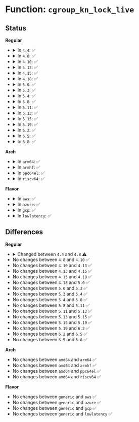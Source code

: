 # Function: <code>cgroup_kn_lock_live</code>

## Status
<b>Regular</b>
<ul>
<li>
<details>
<summary>In <code>4.4</code>: ✅</summary>

```c
struct cgroup *cgroup_kn_lock_live(struct kernfs_node *kn);
```

**Collision:** Unique Static

**Inline:** No

**Transformation:** False

**Instances:**

```
In kernel/cgroup.c (ffffffff81115190)
Location: kernel/cgroup.c:1388
Inline: False
Direct callers:
  - kernel/cgroup.c:cgroup_release_agent_write
  - kernel/cgroup.c:__cgroup_procs_write
  - kernel/cgroup.c:cgroup_subtree_control_write
  - kernel/cgroup.c:cgroup_rmdir
```
**Symbols:**

```
ffffffff81115190-ffffffff8111525c: cgroup_kn_lock_live (STB_LOCAL)
```
</details>
</li>
<li>
<details>
<summary>In <code>4.8</code>: ✅</summary>

```c
struct cgroup *cgroup_kn_lock_live(struct kernfs_node *kn, bool drain_offline);
```

**Collision:** Unique Static

**Inline:** No

**Transformation:** False

**Instances:**

```
In kernel/cgroup.c (ffffffff8111d680)
Location: kernel/cgroup.c:1445
Inline: False
Direct callers:
  - kernel/cgroup.c:cgroup_rmdir
  - kernel/cgroup.c:cgroup_subtree_control_write
  - kernel/cgroup.c:cgroup_release_agent_write
```
**Symbols:**

```
ffffffff8111d680-ffffffff8111d75f: cgroup_kn_lock_live (STB_LOCAL)
```
</details>
</li>
<li>
<details>
<summary>In <code>4.10</code>: ✅</summary>

```c
struct cgroup *cgroup_kn_lock_live(struct kernfs_node *kn, bool drain_offline);
```

**Collision:** Unique Static

**Inline:** No

**Transformation:** False

**Instances:**

```
In kernel/cgroup.c (ffffffff811259b0)
Location: kernel/cgroup.c:1450
Inline: False
Direct callers:
  - kernel/cgroup.c:cgroup_rmdir
  - kernel/cgroup.c:cgroup_subtree_control_write
  - kernel/cgroup.c:cgroup_release_agent_write
```
**Symbols:**

```
ffffffff811259b0-ffffffff81125a8f: cgroup_kn_lock_live (STB_LOCAL)
```
</details>
</li>
<li>
<details>
<summary>In <code>4.13</code>: ✅</summary>

```c
struct cgroup *cgroup_kn_lock_live(struct kernfs_node *kn, bool drain_offline);
```

**Collision:** Unique Global

**Inline:** No

**Transformation:** False

**Instances:**

```
In kernel/cgroup/cgroup.c (ffffffff81126da0)
Location: kernel/cgroup/cgroup.c:1342
Inline: False
Direct callers:
  - kernel/cgroup/cgroup.c:cgroup_rmdir
  - kernel/cgroup/cgroup.c:cgroup_mkdir
  - kernel/cgroup/cgroup.c:cgroup_subtree_control_write
  - kernel/cgroup/cgroup.c:__cgroup_procs_write
  - kernel/cgroup/cgroup-v1.c:cgroup_release_agent_write
```
**Symbols:**

```
ffffffff81126da0-ffffffff81126e65: cgroup_kn_lock_live (STB_GLOBAL)
```
</details>
</li>
<li>
<details>
<summary>In <code>4.15</code>: ✅</summary>

```c
struct cgroup *cgroup_kn_lock_live(struct kernfs_node *kn, bool drain_offline);
```

**Collision:** Unique Global

**Inline:** No

**Transformation:** False

**Instances:**

```
In kernel/cgroup/cgroup.c (ffffffff811330c0)
Location: kernel/cgroup/cgroup.c:1513
Inline: False
Direct callers:
  - kernel/cgroup/cgroup.c:cgroup_rmdir
  - kernel/cgroup/cgroup.c:cgroup_mkdir
  - kernel/cgroup/cgroup.c:cgroup_threads_write
  - kernel/cgroup/cgroup.c:cgroup_procs_write
  - kernel/cgroup/cgroup.c:cgroup_max_depth_write
  - kernel/cgroup/cgroup.c:cgroup_max_descendants_write
  - kernel/cgroup/cgroup.c:cgroup_type_write
  - kernel/cgroup/cgroup.c:cgroup_subtree_control_write
  - kernel/cgroup/cgroup-v1.c:cgroup_release_agent_write
```
**Symbols:**

```
ffffffff811330c0-ffffffff81133185: cgroup_kn_lock_live (STB_GLOBAL)
```
</details>
</li>
<li>
<details>
<summary>In <code>4.18</code>: ✅</summary>

```c
struct cgroup *cgroup_kn_lock_live(struct kernfs_node *kn, bool drain_offline);
```

**Collision:** Unique Global

**Inline:** No

**Transformation:** False

**Instances:**

```
In kernel/cgroup/cgroup.c (ffffffff81141760)
Location: kernel/cgroup/cgroup.c:1516
Inline: False
Direct callers:
  - kernel/cgroup/cgroup.c:cgroup_rmdir
  - kernel/cgroup/cgroup.c:cgroup_mkdir
  - kernel/cgroup/cgroup.c:cgroup_threads_write
  - kernel/cgroup/cgroup.c:cgroup_procs_write
  - kernel/cgroup/cgroup.c:cgroup_max_depth_write
  - kernel/cgroup/cgroup.c:cgroup_max_descendants_write
  - kernel/cgroup/cgroup.c:cgroup_type_write
  - kernel/cgroup/cgroup.c:cgroup_subtree_control_write
  - kernel/cgroup/cgroup-v1.c:cgroup_release_agent_write
```
**Symbols:**

```
ffffffff81141760-ffffffff81141844: cgroup_kn_lock_live (STB_GLOBAL)
```
</details>
</li>
<li>
<details>
<summary>In <code>5.0</code>: ✅</summary>

```c
struct cgroup *cgroup_kn_lock_live(struct kernfs_node *kn, bool drain_offline);
```

**Collision:** Unique Global

**Inline:** No

**Transformation:** False

**Instances:**

```
In kernel/cgroup/cgroup.c (ffffffff8114d210)
Location: kernel/cgroup/cgroup.c:1554
Inline: False
Direct callers:
  - kernel/cgroup/cgroup.c:cgroup_rmdir
  - kernel/cgroup/cgroup.c:cgroup_mkdir
  - kernel/cgroup/cgroup.c:cgroup_threads_write
  - kernel/cgroup/cgroup.c:cgroup_procs_write
  - kernel/cgroup/cgroup.c:cgroup_max_depth_write
  - kernel/cgroup/cgroup.c:cgroup_max_descendants_write
  - kernel/cgroup/cgroup.c:cgroup_type_write
  - kernel/cgroup/cgroup.c:cgroup_subtree_control_write
  - kernel/cgroup/cgroup-v1.c:cgroup_release_agent_write
```
**Symbols:**

```
ffffffff8114d210-ffffffff8114d2e7: cgroup_kn_lock_live (STB_GLOBAL)
```
</details>
</li>
<li>
<details>
<summary>In <code>5.3</code>: ✅</summary>

```c
struct cgroup *cgroup_kn_lock_live(struct kernfs_node *kn, bool drain_offline);
```

**Collision:** Unique Global

**Inline:** No

**Transformation:** False

**Instances:**

```
In kernel/cgroup/cgroup.c (ffffffff81158df0)
Location: kernel/cgroup/cgroup.c:1595
Inline: False
Direct callers:
  - kernel/cgroup/cgroup.c:cgroup_rmdir
  - kernel/cgroup/cgroup.c:cgroup_mkdir
  - kernel/cgroup/cgroup.c:cgroup_threads_write
  - kernel/cgroup/cgroup.c:cgroup_procs_write
  - kernel/cgroup/cgroup.c:cgroup_freeze_write
  - kernel/cgroup/cgroup.c:cgroup_pressure_write
  - kernel/cgroup/cgroup.c:cgroup_max_depth_write
  - kernel/cgroup/cgroup.c:cgroup_max_descendants_write
  - kernel/cgroup/cgroup.c:cgroup_type_write
  - kernel/cgroup/cgroup.c:cgroup_subtree_control_write
  - kernel/cgroup/cgroup-v1.c:cgroup_release_agent_write
```
**Symbols:**

```
ffffffff81158df0-ffffffff81158ea4: cgroup_kn_lock_live (STB_GLOBAL)
```
</details>
</li>
<li>
<details>
<summary>In <code>5.4</code>: ✅</summary>

```c
struct cgroup *cgroup_kn_lock_live(struct kernfs_node *kn, bool drain_offline);
```

**Collision:** Unique Global

**Inline:** No

**Transformation:** False

**Instances:**

```
In kernel/cgroup/cgroup.c (ffffffff81164a50)
Location: kernel/cgroup/cgroup.c:1595
Inline: False
Direct callers:
  - kernel/cgroup/cgroup.c:cgroup_rmdir
  - kernel/cgroup/cgroup.c:cgroup_mkdir
  - kernel/cgroup/cgroup.c:cgroup_threads_write
  - kernel/cgroup/cgroup.c:cgroup_procs_write
  - kernel/cgroup/cgroup.c:cgroup_freeze_write
  - kernel/cgroup/cgroup.c:cgroup_pressure_write
  - kernel/cgroup/cgroup.c:cgroup_max_depth_write
  - kernel/cgroup/cgroup.c:cgroup_max_descendants_write
  - kernel/cgroup/cgroup.c:cgroup_type_write
  - kernel/cgroup/cgroup.c:cgroup_subtree_control_write
  - kernel/cgroup/cgroup-v1.c:cgroup_release_agent_write
```
**Symbols:**

```
ffffffff81164a50-ffffffff81164b04: cgroup_kn_lock_live (STB_GLOBAL)
```
</details>
</li>
<li>
<details>
<summary>In <code>5.8</code>: ✅</summary>

```c
struct cgroup *cgroup_kn_lock_live(struct kernfs_node *kn, bool drain_offline);
```

**Collision:** Unique Global

**Inline:** No

**Transformation:** False

**Instances:**

```
In kernel/cgroup/cgroup.c (ffffffff81175af0)
Location: kernel/cgroup/cgroup.c:1585
Inline: False
Direct callers:
  - kernel/cgroup/cgroup.c:cgroup_rmdir
  - kernel/cgroup/cgroup.c:cgroup_mkdir
  - kernel/cgroup/cgroup.c:cgroup_threads_write
  - kernel/cgroup/cgroup.c:cgroup_procs_write
  - kernel/cgroup/cgroup.c:cgroup_freeze_write
  - kernel/cgroup/cgroup.c:cgroup_pressure_write
  - kernel/cgroup/cgroup.c:cgroup_max_depth_write
  - kernel/cgroup/cgroup.c:cgroup_max_descendants_write
  - kernel/cgroup/cgroup.c:cgroup_type_write
  - kernel/cgroup/cgroup.c:cgroup_subtree_control_write
  - kernel/cgroup/cgroup-v1.c:cgroup_release_agent_write
```
**Symbols:**

```
ffffffff81175af0-ffffffff81175bac: cgroup_kn_lock_live (STB_GLOBAL)
```
</details>
</li>
<li>
<details>
<summary>In <code>5.11</code>: ✅</summary>

```c
struct cgroup *cgroup_kn_lock_live(struct kernfs_node *kn, bool drain_offline);
```

**Collision:** Unique Global

**Inline:** No

**Transformation:** False

**Instances:**

```
In kernel/cgroup/cgroup.c (ffffffff81172790)
Location: kernel/cgroup/cgroup.c:1582
Inline: False
Direct callers:
  - kernel/cgroup/cgroup.c:cgroup_rmdir
  - kernel/cgroup/cgroup.c:cgroup_mkdir
  - kernel/cgroup/cgroup.c:cgroup_threads_write
  - kernel/cgroup/cgroup.c:cgroup_procs_write
  - kernel/cgroup/cgroup.c:cgroup_freeze_write
  - kernel/cgroup/cgroup.c:cgroup_pressure_write
  - kernel/cgroup/cgroup.c:cgroup_max_depth_write
  - kernel/cgroup/cgroup.c:cgroup_max_descendants_write
  - kernel/cgroup/cgroup.c:cgroup_type_write
  - kernel/cgroup/cgroup.c:cgroup_subtree_control_write
  - kernel/cgroup/cgroup-v1.c:cgroup_release_agent_write
```
**Symbols:**

```
ffffffff81172790-ffffffff8117285e: cgroup_kn_lock_live (STB_GLOBAL)
```
</details>
</li>
<li>
<details>
<summary>In <code>5.13</code>: ✅</summary>

```c
struct cgroup *cgroup_kn_lock_live(struct kernfs_node *kn, bool drain_offline);
```

**Collision:** Unique Global

**Inline:** No

**Transformation:** False

**Instances:**

```
In kernel/cgroup/cgroup.c (ffffffff81173380)
Location: kernel/cgroup/cgroup.c:1583
Inline: False
Direct callers:
  - kernel/cgroup/cgroup.c:cgroup_rmdir
  - kernel/cgroup/cgroup.c:cgroup_mkdir
  - kernel/cgroup/cgroup.c:__cgroup_procs_write
  - kernel/cgroup/cgroup.c:cgroup_freeze_write
  - kernel/cgroup/cgroup.c:cgroup_pressure_write
  - kernel/cgroup/cgroup.c:cgroup_max_depth_write
  - kernel/cgroup/cgroup.c:cgroup_max_descendants_write
  - kernel/cgroup/cgroup.c:cgroup_type_write
  - kernel/cgroup/cgroup.c:cgroup_subtree_control_write
  - kernel/cgroup/cgroup-v1.c:cgroup_release_agent_write
```
**Symbols:**

```
ffffffff81173380-ffffffff8117344e: cgroup_kn_lock_live (STB_GLOBAL)
```
</details>
</li>
<li>
<details>
<summary>In <code>5.15</code>: ✅</summary>

```c
struct cgroup *cgroup_kn_lock_live(struct kernfs_node *kn, bool drain_offline);
```

**Collision:** Unique Global

**Inline:** No

**Transformation:** False

**Instances:**

```
In kernel/cgroup/cgroup.c (ffffffff8119a320)
Location: kernel/cgroup/cgroup.c:1614
Inline: False
Direct callers:
  - kernel/cgroup/cgroup.c:cgroup_rmdir
  - kernel/cgroup/cgroup.c:cgroup_mkdir
  - kernel/cgroup/cgroup.c:__cgroup_procs_write
  - kernel/cgroup/cgroup.c:cgroup_freeze_write
  - kernel/cgroup/cgroup.c:cgroup_pressure_write
  - kernel/cgroup/cgroup.c:cgroup_max_depth_write
  - kernel/cgroup/cgroup.c:cgroup_max_descendants_write
  - kernel/cgroup/cgroup.c:cgroup_type_write
  - kernel/cgroup/cgroup.c:cgroup_subtree_control_write
  - kernel/cgroup/cgroup-v1.c:cgroup_release_agent_write
```
**Symbols:**

```
ffffffff8119a320-ffffffff8119a3ee: cgroup_kn_lock_live (STB_GLOBAL)
```
</details>
</li>
<li>
<details>
<summary>In <code>5.19</code>: ✅</summary>

```c
struct cgroup *cgroup_kn_lock_live(struct kernfs_node *kn, bool drain_offline);
```

**Collision:** Unique Global

**Inline:** No

**Transformation:** False

**Instances:**

```
In kernel/cgroup/cgroup.c (ffffffff811ca410)
Location: kernel/cgroup/cgroup.c:1617
Inline: False
Direct callers:
  - kernel/cgroup/cgroup.c:cgroup_rmdir
  - kernel/cgroup/cgroup.c:cgroup_mkdir
  - kernel/cgroup/cgroup.c:__cgroup_procs_write
  - kernel/cgroup/cgroup.c:cgroup_freeze_write
  - kernel/cgroup/cgroup.c:cgroup_pressure_write
  - kernel/cgroup/cgroup.c:cgroup_max_depth_write
  - kernel/cgroup/cgroup.c:cgroup_max_descendants_write
  - kernel/cgroup/cgroup.c:cgroup_type_write
  - kernel/cgroup/cgroup.c:cgroup_subtree_control_write
  - kernel/cgroup/cgroup-v1.c:cgroup_release_agent_write
```
**Symbols:**

```
ffffffff811ca410-ffffffff811ca4fa: cgroup_kn_lock_live (STB_GLOBAL)
```
</details>
</li>
<li>
<details>
<summary>In <code>6.2</code>: ✅</summary>

```c
struct cgroup *cgroup_kn_lock_live(struct kernfs_node *kn, bool drain_offline);
```

**Collision:** Unique Global

**Inline:** No

**Transformation:** False

**Instances:**

```
In kernel/cgroup/cgroup.c (ffffffff8120d5c0)
Location: kernel/cgroup/cgroup.c:1651
Inline: False
Direct callers:
  - kernel/cgroup/cgroup.c:cgroup_rmdir
  - kernel/cgroup/cgroup.c:cgroup_mkdir
  - kernel/cgroup/cgroup.c:__cgroup_procs_write
  - kernel/cgroup/cgroup.c:cgroup_freeze_write
  - kernel/cgroup/cgroup.c:cgroup_pressure_write
  - kernel/cgroup/cgroup.c:pressure_write
  - kernel/cgroup/cgroup.c:cgroup_max_depth_write
  - kernel/cgroup/cgroup.c:cgroup_max_descendants_write
  - kernel/cgroup/cgroup.c:cgroup_type_write
  - kernel/cgroup/cgroup.c:cgroup_subtree_control_write
  - kernel/cgroup/cgroup-v1.c:cgroup_release_agent_write
```
**Symbols:**

```
ffffffff8120d5c0-ffffffff8120d6aa: cgroup_kn_lock_live (STB_GLOBAL)
```
</details>
</li>
<li>
<details>
<summary>In <code>6.5</code>: ✅</summary>

```c
struct cgroup *cgroup_kn_lock_live(struct kernfs_node *kn, bool drain_offline);
```

**Collision:** Unique Global

**Inline:** No

**Transformation:** False

**Instances:**

```
In kernel/cgroup/cgroup.c (ffffffff81222fb0)
Location: kernel/cgroup/cgroup.c:1645
Inline: False
Direct callers:
  - kernel/cgroup/cgroup.c:cgroup_rmdir
  - kernel/cgroup/cgroup.c:cgroup_mkdir
  - kernel/cgroup/cgroup.c:__cgroup_procs_write
  - kernel/cgroup/cgroup.c:cgroup_freeze_write
  - kernel/cgroup/cgroup.c:cgroup_pressure_write
  - kernel/cgroup/cgroup.c:pressure_write
  - kernel/cgroup/cgroup.c:cgroup_max_depth_write
  - kernel/cgroup/cgroup.c:cgroup_max_descendants_write
  - kernel/cgroup/cgroup.c:cgroup_type_write
  - kernel/cgroup/cgroup.c:cgroup_subtree_control_write
  - kernel/cgroup/cgroup-v1.c:cgroup_release_agent_write
```
**Symbols:**

```
ffffffff81222fb0-ffffffff8122309a: cgroup_kn_lock_live (STB_GLOBAL)
```
</details>
</li>
<li>
<details>
<summary>In <code>6.8</code>: ✅</summary>

```c
struct cgroup *cgroup_kn_lock_live(struct kernfs_node *kn, bool drain_offline);
```

**Collision:** Unique Global

**Inline:** No

**Transformation:** False

**Instances:**

```
In kernel/cgroup/cgroup.c (ffffffff8123aca0)
Location: kernel/cgroup/cgroup.c:1640
Inline: False
Direct callers:
  - kernel/cgroup/cgroup.c:cgroup_rmdir
  - kernel/cgroup/cgroup.c:cgroup_mkdir
  - kernel/cgroup/cgroup.c:__cgroup_procs_write
  - kernel/cgroup/cgroup.c:cgroup_freeze_write
  - kernel/cgroup/cgroup.c:cgroup_pressure_write
  - kernel/cgroup/cgroup.c:pressure_write
  - kernel/cgroup/cgroup.c:cgroup_max_depth_write
  - kernel/cgroup/cgroup.c:cgroup_max_descendants_write
  - kernel/cgroup/cgroup.c:cgroup_type_write
  - kernel/cgroup/cgroup.c:cgroup_subtree_control_write
  - kernel/cgroup/cgroup-v1.c:cgroup_release_agent_write
```
**Symbols:**

```
ffffffff8123aca0-ffffffff8123ad8a: cgroup_kn_lock_live (STB_GLOBAL)
```
</details>
</li>
</ul>
<b>Arch</b>
<ul>
<li>
<details>
<summary>In <code>arm64</code>: ✅</summary>

```c
struct cgroup *cgroup_kn_lock_live(struct kernfs_node *kn, bool drain_offline);
```

**Collision:** Unique Global

**Inline:** No

**Transformation:** False

**Instances:**

```
In kernel/cgroup/cgroup.c (ffff8000101d6370)
Location: kernel/cgroup/cgroup.c:1595
Inline: False
Direct callers:
  - kernel/cgroup/cgroup.c:cgroup_rmdir
  - kernel/cgroup/cgroup.c:cgroup_mkdir
  - kernel/cgroup/cgroup.c:cgroup_threads_write
  - kernel/cgroup/cgroup.c:cgroup_procs_write
  - kernel/cgroup/cgroup.c:cgroup_freeze_write
  - kernel/cgroup/cgroup.c:cgroup_pressure_write
  - kernel/cgroup/cgroup.c:cgroup_max_depth_write
  - kernel/cgroup/cgroup.c:cgroup_max_descendants_write
  - kernel/cgroup/cgroup.c:cgroup_type_write
  - kernel/cgroup/cgroup.c:cgroup_subtree_control_write
  - kernel/cgroup/cgroup-v1.c:cgroup_release_agent_write
```
**Symbols:**

```
ffff8000101d6370-ffff8000101d64c4: cgroup_kn_lock_live (STB_GLOBAL)
```
</details>
</li>
<li>
<details>
<summary>In <code>armhf</code>: ✅</summary>

```c
struct cgroup *cgroup_kn_lock_live(struct kernfs_node *kn, bool drain_offline);
```

**Collision:** Unique Global

**Inline:** No

**Transformation:** False

**Instances:**

```
In kernel/cgroup/cgroup.c (c0419048)
Location: kernel/cgroup/cgroup.c:1595
Inline: False
Direct callers:
  - kernel/cgroup/cgroup.c:cgroup_rmdir
  - kernel/cgroup/cgroup.c:cgroup_mkdir
  - kernel/cgroup/cgroup.c:cgroup_threads_write
  - kernel/cgroup/cgroup.c:cgroup_procs_write
  - kernel/cgroup/cgroup.c:cgroup_freeze_write
  - kernel/cgroup/cgroup.c:cgroup_pressure_write
  - kernel/cgroup/cgroup.c:cgroup_max_depth_write
  - kernel/cgroup/cgroup.c:cgroup_max_descendants_write
  - kernel/cgroup/cgroup.c:cgroup_type_write
  - kernel/cgroup/cgroup.c:cgroup_subtree_control_write
  - kernel/cgroup/cgroup-v1.c:cgroup_release_agent_write
```
**Symbols:**

```
c0419048-c0419158: cgroup_kn_lock_live (STB_GLOBAL)
```
</details>
</li>
<li>
<details>
<summary>In <code>ppc64el</code>: ✅</summary>

```c
struct cgroup *cgroup_kn_lock_live(struct kernfs_node *kn, bool drain_offline);
```

**Collision:** Unique Global

**Inline:** No

**Transformation:** False

**Instances:**

```
In kernel/cgroup/cgroup.c (c000000000241fd0)
Location: kernel/cgroup/cgroup.c:1595
Inline: False
Direct callers:
  - kernel/cgroup/cgroup.c:cgroup_rmdir
  - kernel/cgroup/cgroup.c:cgroup_mkdir
  - kernel/cgroup/cgroup.c:cgroup_threads_write
  - kernel/cgroup/cgroup.c:cgroup_procs_write
  - kernel/cgroup/cgroup.c:cgroup_freeze_write
  - kernel/cgroup/cgroup.c:cgroup_pressure_write
  - kernel/cgroup/cgroup.c:cgroup_max_depth_write
  - kernel/cgroup/cgroup.c:cgroup_max_descendants_write
  - kernel/cgroup/cgroup.c:cgroup_type_write
  - kernel/cgroup/cgroup.c:cgroup_subtree_control_write
  - kernel/cgroup/cgroup-v1.c:cgroup_release_agent_write
```
**Symbols:**

```
c000000000241fd0-c000000000242144: cgroup_kn_lock_live (STB_GLOBAL)
```
</details>
</li>
<li>
<details>
<summary>In <code>riscv64</code>: ✅</summary>

```c
struct cgroup *cgroup_kn_lock_live(struct kernfs_node *kn, bool drain_offline);
```

**Collision:** Unique Global

**Inline:** No

**Transformation:** False

**Instances:**

```
In kernel/cgroup/cgroup.c (ffffffe00014f5d2)
Location: kernel/cgroup/cgroup.c:1595
Inline: False
Direct callers:
  - kernel/cgroup/cgroup.c:cgroup_rmdir
  - kernel/cgroup/cgroup.c:cgroup_mkdir
  - kernel/cgroup/cgroup.c:cgroup_threads_write
  - kernel/cgroup/cgroup.c:cgroup_procs_write
  - kernel/cgroup/cgroup.c:cgroup_freeze_write
  - kernel/cgroup/cgroup.c:cgroup_pressure_write
  - kernel/cgroup/cgroup.c:cgroup_max_depth_write
  - kernel/cgroup/cgroup.c:cgroup_max_descendants_write
  - kernel/cgroup/cgroup.c:cgroup_type_write
  - kernel/cgroup/cgroup.c:cgroup_subtree_control_write
  - kernel/cgroup/cgroup-v1.c:cgroup_release_agent_write
```
**Symbols:**

```
ffffffe00014f5d2-ffffffe00014f6ce: cgroup_kn_lock_live (STB_GLOBAL)
```
</details>
</li>
</ul>
<b>Flavor</b>
<ul>
<li>
<details>
<summary>In <code>aws</code>: ✅</summary>

```c
struct cgroup *cgroup_kn_lock_live(struct kernfs_node *kn, bool drain_offline);
```

**Collision:** Unique Global

**Inline:** No

**Transformation:** False

**Instances:**

```
In kernel/cgroup/cgroup.c (ffffffff8115d070)
Location: kernel/cgroup/cgroup.c:1595
Inline: False
Direct callers:
  - kernel/cgroup/cgroup.c:cgroup_rmdir
  - kernel/cgroup/cgroup.c:cgroup_mkdir
  - kernel/cgroup/cgroup.c:cgroup_threads_write
  - kernel/cgroup/cgroup.c:cgroup_procs_write
  - kernel/cgroup/cgroup.c:cgroup_freeze_write
  - kernel/cgroup/cgroup.c:cgroup_pressure_write
  - kernel/cgroup/cgroup.c:cgroup_max_depth_write
  - kernel/cgroup/cgroup.c:cgroup_max_descendants_write
  - kernel/cgroup/cgroup.c:cgroup_type_write
  - kernel/cgroup/cgroup.c:cgroup_subtree_control_write
  - kernel/cgroup/cgroup-v1.c:cgroup_release_agent_write
```
**Symbols:**

```
ffffffff8115d070-ffffffff8115d124: cgroup_kn_lock_live (STB_GLOBAL)
```
</details>
</li>
<li>
<details>
<summary>In <code>azure</code>: ✅</summary>

```c
struct cgroup *cgroup_kn_lock_live(struct kernfs_node *kn, bool drain_offline);
```

**Collision:** Unique Global

**Inline:** No

**Transformation:** False

**Instances:**

```
In kernel/cgroup/cgroup.c (ffffffff81150360)
Location: kernel/cgroup/cgroup.c:1595
Inline: False
Direct callers:
  - kernel/cgroup/cgroup.c:cgroup_rmdir
  - kernel/cgroup/cgroup.c:cgroup_mkdir
  - kernel/cgroup/cgroup.c:cgroup_threads_write
  - kernel/cgroup/cgroup.c:cgroup_procs_write
  - kernel/cgroup/cgroup.c:cgroup_freeze_write
  - kernel/cgroup/cgroup.c:cgroup_pressure_write
  - kernel/cgroup/cgroup.c:cgroup_max_depth_write
  - kernel/cgroup/cgroup.c:cgroup_max_descendants_write
  - kernel/cgroup/cgroup.c:cgroup_type_write
  - kernel/cgroup/cgroup.c:cgroup_subtree_control_write
  - kernel/cgroup/cgroup-v1.c:cgroup_release_agent_write
```
**Symbols:**

```
ffffffff81150360-ffffffff81150414: cgroup_kn_lock_live (STB_GLOBAL)
```
</details>
</li>
<li>
<details>
<summary>In <code>gcp</code>: ✅</summary>

```c
struct cgroup *cgroup_kn_lock_live(struct kernfs_node *kn, bool drain_offline);
```

**Collision:** Unique Global

**Inline:** No

**Transformation:** False

**Instances:**

```
In kernel/cgroup/cgroup.c (ffffffff8115ae40)
Location: kernel/cgroup/cgroup.c:1595
Inline: False
Direct callers:
  - kernel/cgroup/cgroup.c:cgroup_rmdir
  - kernel/cgroup/cgroup.c:cgroup_mkdir
  - kernel/cgroup/cgroup.c:cgroup_threads_write
  - kernel/cgroup/cgroup.c:cgroup_procs_write
  - kernel/cgroup/cgroup.c:cgroup_freeze_write
  - kernel/cgroup/cgroup.c:cgroup_pressure_write
  - kernel/cgroup/cgroup.c:cgroup_max_depth_write
  - kernel/cgroup/cgroup.c:cgroup_max_descendants_write
  - kernel/cgroup/cgroup.c:cgroup_type_write
  - kernel/cgroup/cgroup.c:cgroup_subtree_control_write
  - kernel/cgroup/cgroup-v1.c:cgroup_release_agent_write
```
**Symbols:**

```
ffffffff8115ae40-ffffffff8115aef4: cgroup_kn_lock_live (STB_GLOBAL)
```
</details>
</li>
<li>
<details>
<summary>In <code>lowlatency</code>: ✅</summary>

```c
struct cgroup *cgroup_kn_lock_live(struct kernfs_node *kn, bool drain_offline);
```

**Collision:** Unique Global

**Inline:** No

**Transformation:** False

**Instances:**

```
In kernel/cgroup/cgroup.c (ffffffff81167ec0)
Location: kernel/cgroup/cgroup.c:1595
Inline: False
Direct callers:
  - kernel/cgroup/cgroup.c:cgroup_rmdir
  - kernel/cgroup/cgroup.c:cgroup_mkdir
  - kernel/cgroup/cgroup.c:cgroup_threads_write
  - kernel/cgroup/cgroup.c:cgroup_procs_write
  - kernel/cgroup/cgroup.c:cgroup_freeze_write
  - kernel/cgroup/cgroup.c:cgroup_pressure_write
  - kernel/cgroup/cgroup.c:cgroup_max_depth_write
  - kernel/cgroup/cgroup.c:cgroup_max_descendants_write
  - kernel/cgroup/cgroup.c:cgroup_type_write
  - kernel/cgroup/cgroup.c:cgroup_subtree_control_write
  - kernel/cgroup/cgroup-v1.c:cgroup_release_agent_write
```
**Symbols:**

```
ffffffff81167ec0-ffffffff81167f95: cgroup_kn_lock_live (STB_GLOBAL)
```
</details>
</li>
</ul>

## Differences
<b>Regular</b>
<ul>
<li>
<details>
<summary>Changed between <code>4.4</code> and <code>4.8</code> ⚠️</summary>
<ul>
<li>
<b>Param added. </b>
<code>bool drain_offline</code>
</li>
</ul>
</details>
</li>
<li>
No changes between <code>4.8</code> and <code>4.10</code> ✅
</li>
<li>
No changes between <code>4.10</code> and <code>4.13</code> ✅
</li>
<li>
No changes between <code>4.13</code> and <code>4.15</code> ✅
</li>
<li>
No changes between <code>4.15</code> and <code>4.18</code> ✅
</li>
<li>
No changes between <code>4.18</code> and <code>5.0</code> ✅
</li>
<li>
No changes between <code>5.0</code> and <code>5.3</code> ✅
</li>
<li>
No changes between <code>5.3</code> and <code>5.4</code> ✅
</li>
<li>
No changes between <code>5.4</code> and <code>5.8</code> ✅
</li>
<li>
No changes between <code>5.8</code> and <code>5.11</code> ✅
</li>
<li>
No changes between <code>5.11</code> and <code>5.13</code> ✅
</li>
<li>
No changes between <code>5.13</code> and <code>5.15</code> ✅
</li>
<li>
No changes between <code>5.15</code> and <code>5.19</code> ✅
</li>
<li>
No changes between <code>5.19</code> and <code>6.2</code> ✅
</li>
<li>
No changes between <code>6.2</code> and <code>6.5</code> ✅
</li>
<li>
No changes between <code>6.5</code> and <code>6.8</code> ✅
</li>
</ul>
<b>Arch</b>
<ul>
<li>
No changes between <code>amd64</code> and <code>arm64</code> ✅
</li>
<li>
No changes between <code>amd64</code> and <code>armhf</code> ✅
</li>
<li>
No changes between <code>amd64</code> and <code>ppc64el</code> ✅
</li>
<li>
No changes between <code>amd64</code> and <code>riscv64</code> ✅
</li>
</ul>
<b>Flavor</b>
<ul>
<li>
No changes between <code>generic</code> and <code>aws</code> ✅
</li>
<li>
No changes between <code>generic</code> and <code>azure</code> ✅
</li>
<li>
No changes between <code>generic</code> and <code>gcp</code> ✅
</li>
<li>
No changes between <code>generic</code> and <code>lowlatency</code> ✅
</li>
</ul>
